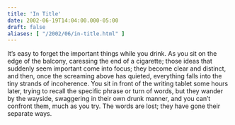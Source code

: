 ```yaml
---
title: 'In Title'
date: 2002-06-19T14:04:00.000-05:00
draft: false
aliases: [ "/2002/06/in-title.html" ]
---
```


It’s easy to forget the important things while you drink. As you sit on the edge of the balcony, caressing the end of a cigarette; those ideas that suddenly seem important come into focus; they become clear and distinct, and then, once the screaming above has quieted, everything falls into the tiny strands of incoherence. You sit in front of the writing tablet some hours later, trying to recall the specific phrase or turn of words, but they wander by the wayside, swaggering in their own drunk manner, and you can’t confront them, much as you try. The words are lost; they have gone their separate ways.